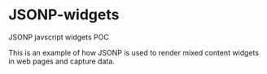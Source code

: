 # JSONP-widgets
JSONP javscript widgets POC

This is an example of how JSONP is used to render mixed content widgets in web pages and capture data.
